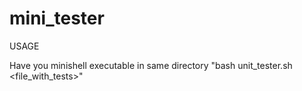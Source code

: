 # mini_tester

USAGE 

Have you minishell executable in same directory
"bash unit_tester.sh <file_with_tests>"
